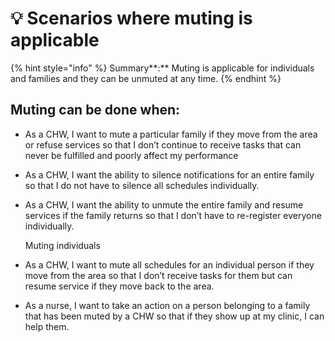 # 💡 Scenarios where muting is applicable

{% hint style="info" %}
Summary**:** Muting is applicable for individuals and families and they can be unmuted at any time.
{% endhint %}

## Muting can be done when:

* As a CHW, I want to mute a particular family if they move from the area or refuse services so that I don’t continue to receive tasks that can never be fulfilled and poorly affect my performance
* As a CHW, I want the ability to silence notifications for an entire family so that I do not have to silence all schedules individually.
*   As a CHW, I want the ability to unmute the entire family and resume services if the family returns so that I don’t have to re-register everyone individually.

    Muting individuals
* As a CHW, I want to mute all schedules for an individual person if they move from the area so that I don’t receive tasks for them but can resume service if they move back to the area.
* As a nurse, I want to take an action on a person belonging to a family that has been muted by a CHW so that if they show up at my clinic, I can help them.

##
